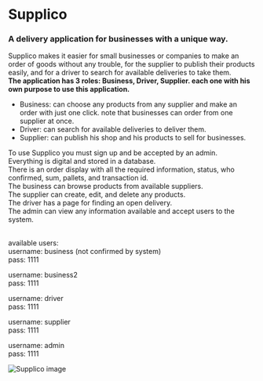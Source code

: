 # Supplico
### A delivery application for businesses with a unique way.
Supplico makes it easier for small businesses or companies to make an order of goods without any trouble, for the supplier to publish their products easily, and for a driver to search for available deliveries to take them. <br />
**The application has 3 roles: Business, Driver, Supplier. each one with his own purpose to use this application.** <br />
 - Business: can choose any products from any supplier and make an order with just one click. note that businesses can order from one supplier at once.
 - Driver: can search for available deliveries to deliver them.
 - Supplier: can publish his shop and his products to sell for businesses.

To use Supplico you must sign up and be accepted by an admin. <br />
Everything is digital and stored in a database. <br />
There is an order display with all the required information, status, who confirmed, sum, pallets, and transaction id. <br />
The business can browse products from available suppliers. <br />
The supplier can create, edit, and delete any products. <br />
The driver has a page for finding an open delivery. <br />
The admin can view any information available and accept users to the system. <br /><br />

available users: <br />
username: business (not confirmed by system) <br />
pass: 1111 <br />

username: business2 <br />
pass: 1111 <br />

username: driver <br />
pass: 1111 <br />

username: supplier <br />
pass: 1111 <br /> 

username: admin <br />
pass: 1111 <br />

![Supplico image](https://github.com/lidan16122/Supplico/assets/108627871/24e439a6-f743-4948-b3fe-5d0fb0e577c2)
